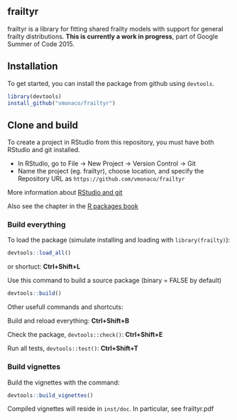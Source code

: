 <!-- README.md is generated from README.Rmd. Please edit that file -->
frailtyr
--------

frailtyr is a library for fitting shared frailty models with support for general frailty distributions. **This is currently a work in progress**, part of Google Summer of Code 2015.

Installation
------------

To get started, you can install the package from github using `devtools`.

``` r
library(devtools)
install_github("vmonaco/frailtyr")
```

Clone and build
---------------

To create a project in RStudio from this repository, you must have both RStudio and git installed.

-   In RStudio, go to File -\> New Project -\> Version Control -\> Git
-   Name the project (eg. frailtyr), choose location, and specify the Repository URL as `https://github.com/vmonaco/frailtyr`

More information about [RStudio and git](https://support.rstudio.com/hc/en-us/articles/200532077-Version-Control-with-Git-and-SVN)

Also see the chapter in the [R packages book](http://r-pkgs.had.co.nz/git.html)

### Build everything

To load the package (simulate installing and loading with `library(frailty)`):

``` r
devtools::load_all()
```

or shortuct: **Ctrl+Shift+L**

Use this command to build a source package (binary = FALSE by default)

``` r
devtools::build()
```

Other usefull commands and shortcuts:

Build and reload everything: **Ctrl+Shift+B**

Check the package, `devtools::check()`: **Ctrl+Shift+E**

Run all tests, `devtools::test()`: **Ctrl+Shift+T**

### Build vignettes

Build the vignettes with the command:

``` r
devtools::build_vignettes()
```

Compiled vignettes will reside in `inst/doc`. In particular, see frailtyr.pdf
